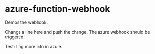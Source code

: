 # azure-function-webhook
Demos the webhook.

Change a line here and push the change. The azure webhook should be triggered!

Test: Log more info in azure.
